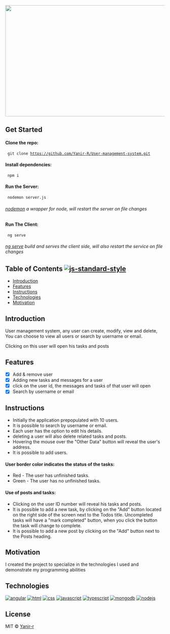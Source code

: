 <img src=https://www.kindpng.com/picc/m/237-2374954_smart-warehouse-management-system-technologies-logo-end-user.png width="900" height="350" />

## Get Started
 #### Clone the repo:
<code> git clone https://github.com/Yanir-R/User-management-system.git </code>
#### Install dependencies:
<code> npm i </code>
#### Run the Server:
<code> nodemon server.js </code>
###### [nodemon](https://www.npmjs.com/package/nodemon) a wrapper for node, will restart the server on file changes
#### Run The Client:
<code> ng serve </code>
###### [ng serve](https://angular.io/cli/serve) build and serves the client side, will also restart the service on file changes

## Table of Contents [![js-standard-style](https://img.shields.io/badge/code%20style-standard-brightgreen.svg?style=flat)](https://github.com/feross/standard)

- [Introduction](#Introduction)
- [Features](#features)
- [Instructions](#Instructions)
- [Technologies](#Technologies)
- [Motivation](#Motivation)

## Introduction
User management system, any user can create, modify, view and delete,
You can choose to view all users or search by username or email.

Clicking on this user will open his tasks and posts

## Features
- [x] Add & remove user
- [x] Adding new tasks and messages for a user
- [x] click on the user id, the messages and tasks of that user will open
- [x] Search by username or email

## Instructions
- Initially the application prepopulated with 10 users.
- It is possible to search by username or email.
- Each user has the option to edit his details.
- deleting a user will also delete related tasks and posts.
- Hovering the mouse over the "Other Data" button will reveal the user's address.
- It is possible to add users.

#### User border color indicates the status of the tasks:
* Red - The user has unfinished tasks.
* Green - The user has no unfinished tasks.

#### Use of posts and tasks:

- Clicking on the user ID number will reveal his tasks and posts.
- It is possible to add a new task, by clicking on the "Add" button located on the right side of the screen next to the Todos title.
Uncompleted tasks will have a "mark completed" button, when you click the button the task will change to complete.
- It is possible to add a new post by clicking on the "Add" button next to the Posts heading.

## Motivation
I created the project to specialize in the technologies I used and demonstrate my programming abilities

## Technologies
[<img src="https://img.icons8.com/nolan/64/angularjs.png" alt="angular"/>](https://angular.io/)
[<img src="https://img.icons8.com/nolan/64/html-5.png"  alt="html"/>](https://en.wikipedia.org/wiki/HTML5)
[<img src="https://img.icons8.com/nolan/64/css-filetype.png" alt="css"/>](https://css-tricks.com/)
[<img src="https://img.icons8.com/nolan/64/js.png" alt="javascript"/>](https://www.javascript.com/)
[<img src="https://img.icons8.com/color/48/000000/typescript.png" alt="typescript"/>](https://github.com/microsoft/TypeScript)
[<img src="https://img.icons8.com/color/48/000000/mongodb.png" alt="mongodb"/>](https://www.mongodb.com/)
[<img src="https://img.icons8.com/color/48/000000/nodejs.png" alt="nodejs"/>](https://nodejs.org/en/)

## License
MIT © [Yanir-r]()
